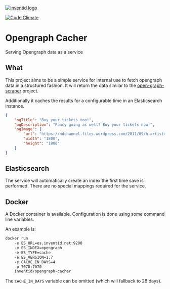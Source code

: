 [![inventid logo](https://cdn.inventid.nl/assets/logo-horizontally-ba8ae38ab1f53863fa4e99b977eaa1c7.png)](http://opensource.inventid.nl)

[![Code Climate](https://codeclimate.com/github/inventid/opengraph-cacher/badges/gpa.svg)](https://codeclimate.com/github/inventid/opengraph-cacher)


# Opengraph Cacher

Serving Opengraph data as a service

## What

This project aims to be a simple service for internal use to fetch opengraph data in a structured fashion.
It will return the data similar to the [open-graph-scraper](https://github.com/jshemas/openGraphScraper) project.

Additionally it caches the results for a configurable time in an Elasticsearch instance.

```json
{
	"ogTitle": "Buy your tickets too!",
	"ogDescription": "Fancy going as well? Buy your tickets now!",
	"ogImage": {
		"url": "https://ndchannel.files.wordpress.com/2011/09/h-artistry2bat2bmiecc2bin2boctober2blast2byear.jpg?size=huge",
		"width": "1800",
		"height": "1800"
	}
}
```

## Elasticsearch

The service will automatically create an index the first time save is performed.
There are no special mappings required for the service.

## Docker

A Docker container is available.
Configuration is done using some command line variables.

An example is:

```bash
docker run
    -e ES_URL=es.inventid.net:9200
    -e ES_INDEX=opengraph
    -e ES_TYPE=cache 
    -e ES_VERSION=1.7
    -e CACHE_IN_DAYS=4 
    -p 7070:7070
    inventid/opengraph-cacher
```

The `CACHE_IN_DAYS` variable can be omitted (which will fallback to 28 days).

